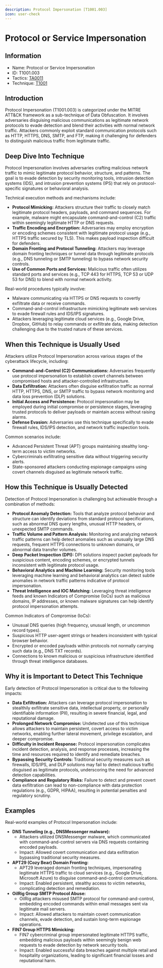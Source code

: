 ```yaml
---
description: Protocol Impersonation [T1001.003]
icon: user-check
---
```


# Protocol or Service Impersonation

## Information

* Name: Protocol or Service Impersonation
* ID: T1001.003
* Tactics: [TA0011](../)
* Technique: [T1001](./)

## Introduction

Protocol Impersonation (T1001.003) is categorized under the MITRE ATT\&CK framework as a sub-technique of Data Obfuscation. It involves adversaries disguising malicious communications as legitimate network protocols to evade detection and blend their activities with normal network traffic. Attackers commonly exploit standard communication protocols such as HTTP, HTTPS, DNS, SMTP, and FTP, making it challenging for defenders to distinguish malicious traffic from legitimate traffic.

## Deep Dive Into Technique

Protocol Impersonation involves adversaries crafting malicious network traffic to mimic legitimate protocol behavior, structure, and patterns. The goal is to evade detection by security monitoring tools, intrusion detection systems (IDS), and intrusion prevention systems (IPS) that rely on protocol-specific signatures or behavioral analysis.

Technical execution methods and mechanisms include:

* **Protocol Mimicking:** Attackers structure their traffic to closely match legitimate protocol headers, payloads, and command sequences. For example, malware might encapsulate command-and-control (C2) traffic within seemingly legitimate HTTP or DNS requests.
* **Traffic Encoding and Encryption:** Adversaries may employ encryption or encoding schemes consistent with legitimate protocol usage (e.g., HTTPS traffic secured by TLS). This makes payload inspection difficult for defenders.
* **Domain Fronting and Protocol Tunneling:** Attackers may leverage domain fronting techniques or tunnel data through legitimate protocols (e.g., DNS tunneling or SMTP tunneling) to bypass network security controls.
* **Use of Common Ports and Services:** Malicious traffic often utilizes standard ports and services (e.g., TCP 443 for HTTPS, TCP 53 or UDP 53 for DNS) to blend with normal network activity.

Real-world procedures typically involve:

* Malware communicating via HTTPS or DNS requests to covertly exfiltrate data or receive commands.
* Command-and-control infrastructure mimicking legitimate web services to evade firewall rules and IDS/IPS signatures.
* Attackers leveraging legitimate cloud services (e.g., Google Drive, Dropbox, GitHub) to relay commands or exfiltrate data, making detection challenging due to the trusted nature of these services.

## When this Technique is Usually Used

Attackers utilize Protocol Impersonation across various stages of the cyberattack lifecycle, including:

* **Command-and-Control (C2) Communications:** Adversaries frequently use protocol impersonation to establish covert channels between compromised hosts and attacker-controlled infrastructure.
* **Data Exfiltration:** Attackers often disguise exfiltration traffic as normal HTTP, HTTPS, DNS, or SMTP traffic to bypass network monitoring and data loss prevention (DLP) solutions.
* **Initial Access and Persistence:** Protocol impersonation may be employed during initial compromise or persistence stages, leveraging trusted protocols to deliver payloads or maintain access without raising alarms.
* **Defense Evasion:** Adversaries use this technique specifically to evade firewall rules, IDS/IPS detection, and network traffic inspection tools.

Common scenarios include:

* Advanced Persistent Threat (APT) groups maintaining stealthy long-term access to victim networks.
* Cybercriminals exfiltrating sensitive data without triggering security alerts.
* State-sponsored attackers conducting espionage campaigns using covert channels disguised as legitimate network traffic.

## How this Technique is Usually Detected

Detection of Protocol Impersonation is challenging but achievable through a combination of methods:

* **Protocol Anomaly Detection:** Tools that analyze protocol behavior and structure can identify deviations from standard protocol specifications, such as abnormal DNS query lengths, unusual HTTP headers, or unexpected SMTP commands.
* **Traffic Volume and Pattern Analysis:** Monitoring and analyzing network traffic patterns can help detect anomalies such as unusually large DNS requests, frequent HTTPS connections to unknown domains, or abnormal data transfer volumes.
* **Deep Packet Inspection (DPI):** DPI solutions inspect packet payloads for suspicious content, encoding schemes, or encrypted tunnels inconsistent with legitimate protocol usage.
* **Behavioral Analytics and Machine Learning:** Security monitoring tools leveraging machine learning and behavioral analytics can detect subtle anomalies in network traffic patterns indicative of protocol impersonation.
* **Threat Intelligence and IOC Matching:** Leveraging threat intelligence feeds and known Indicators of Compromise (IoCs) such as malicious domains, IP addresses, or known malware signatures can help identify protocol impersonation attempts.

Common Indicators of Compromise (IoCs):

* Unusual DNS queries (high frequency, unusual length, or uncommon record types).
* Suspicious HTTP user-agent strings or headers inconsistent with typical browser behavior.
* Encrypted or encoded payloads within protocols not normally carrying such data (e.g., DNS TXT records).
* Connections to known malicious or suspicious infrastructure identified through threat intelligence databases.

## Why it is Important to Detect This Technique

Early detection of Protocol Impersonation is critical due to the following impacts:

* **Data Exfiltration:** Attackers can leverage protocol impersonation to stealthily exfiltrate sensitive data, intellectual property, or personally identifiable information (PII), resulting in severe financial, legal, and reputational damage.
* **Prolonged Network Compromise:** Undetected use of this technique allows attackers to maintain persistent, covert access to victim networks, enabling further lateral movement, privilege escalation, and deeper compromise.
* **Difficulty in Incident Response:** Protocol impersonation complicates incident detection, analysis, and response processes, increasing the time and resources required to identify and remediate breaches.
* **Bypassing Security Controls:** Traditional security measures such as firewalls, IDS/IPS, and DLP solutions may fail to detect malicious traffic disguised as legitimate protocols, underscoring the need for advanced detection capabilities.
* **Compliance and Regulatory Risks:** Failure to detect and prevent covert data exfiltration can lead to non-compliance with data protection regulations (e.g., GDPR, HIPAA), resulting in potential penalties and regulatory scrutiny.

## Examples

Real-world examples of Protocol Impersonation include:

* **DNS Tunneling (e.g., DNSMessenger malware):**
  * Attackers utilized DNSMessenger malware, which communicated with command-and-control servers via DNS requests containing encoded payloads.
  * Impact: Allowed covert communication and data exfiltration bypassing traditional security measures.
* **APT29 (Cozy Bear) Domain Fronting:**
  * APT29 leveraged domain fronting techniques, impersonating legitimate HTTPS traffic to cloud services (e.g., Google Drive, Microsoft Azure) to disguise command-and-control communications.
  * Impact: Enabled persistent, stealthy access to victim networks, complicating detection and remediation.
* **OilRig Group SMTP Protocol Abuse:**
  * OilRig attackers misused SMTP protocol for command-and-control, embedding encoded commands within email messages sent via legitimate mail servers.
  * Impact: Allowed attackers to maintain covert communication channels, evade detection, and sustain long-term espionage operations.
* **FIN7 Group HTTPS Mimicking:**
  * FIN7 cybercriminal group impersonated legitimate HTTPS traffic, embedding malicious payloads within seemingly benign web requests to evade detection by network security tools.
  * Impact: Enabled successful data breaches against multiple retail and hospitality organizations, leading to significant financial losses and reputational harm.
